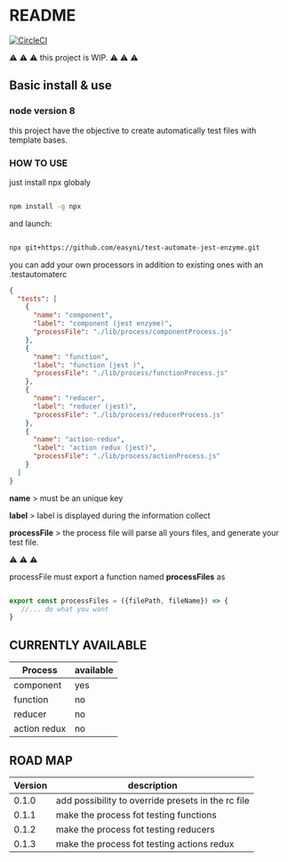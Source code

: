 # README

[![CircleCI](https://circleci.com/gh/easyni/test-automate-jest-enzyme/tree/master.svg?style=svg)](https://circleci.com/gh/easyni/test-automate-jest-enzyme/tree/master)

⚠️ ⚠️ ⚠️ 
this project is WIP.
⚠️ ⚠️ ⚠️ 
## Basic install & use
### node version 8

this project have the objective to create automatically test files with template bases.

### HOW TO USE

just install npx globaly

 
```bash 

npm install -g npx

```
and launch: 
 
```bash 

npx git+https://github.com/easyni/test-automate-jest-enzyme.git

```

you can add your own processors in addition to existing ones with an .testautomaterc

```json
{
  "tests": [
    {
      "name": "component",
      "label": "component (jest enzyme)",
      "processFile": "./lib/process/componentProcess.js"
    },
    {
      "name": "function",
      "label": "function (jest )",
      "processFile": "./lib/process/functionProcess.js"
    },
    {
      "name": "reducer",
      "label": "reducer (jest)",
      "processFile": "./lib/process/reducerProcess.js"
    },
    {
      "name": "action-redux",
      "label": "action redux (jest)",
      "processFile": "./lib/process/actionProcess.js"
    }
  ]
}
```

  **name** > must be an unique key
  
  **label** > label is displayed during the information collect
   
  **processFile** > the process file will parse all yours files, and generate your test file.

 ⚠️ ⚠️ ⚠️ 
 
 processFile must export a function named **processFiles** as 
 
 ```js

export const processFiles = ({filePath, fileName}) => {
    //... do what you want
}
 ```
 ## CURRENTLY AVAILABLE
 
| Process            | available|
|--------------------|----------|
|component           |   yes    |
|function            |    no    |
|reducer             |    no    |
|action redux        |    no    |

## ROAD MAP

| Version   |  description                                       |
|-----------|----------------------------------------------------|
| 0.1.0     | add possibility to override presets in the rc file |
| 0.1.1     | make the process fot testing functions             |
| 0.1.2     | make the process fot testing reducers              |
| 0.1.3     | make the process fot testing actions redux         |

